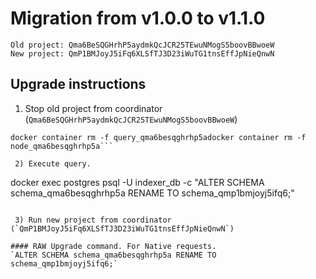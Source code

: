 # Migration from v1.0.0 to v1.1.0
```
Old project: Qma6BeSQGHrhP5aydmkQcJCR25TEwuNMogS5boovBBwoeW
New project: QmP1BMJoyJ5iFq6XLSfTJ3D23iWuTG1tnsEffJpNieQnwN
```


## Upgrade instructions
 1) Stop old project from coordinator (`Qma6BeSQGHrhP5aydmkQcJCR25TEwuNMogS5boovBBwoeW`)
 
```
docker container rm -f query_qma6besqghrhp5adocker container rm -f node_qma6besqghrhp5a```

 2) Execute query.

```
docker exec postgres psql -U indexer_db -c "ALTER SCHEMA schema_qma6besqghrhp5a RENAME TO schema_qmp1bmjoyj5ifq6;"
```

 3) Run new project from coordinator (`QmP1BMJoyJ5iFq6XLSfTJ3D23iWuTG1tnsEffJpNieQnwN`)

#### RAW Upgrade command. For Native requests.
`ALTER SCHEMA schema_qma6besqghrhp5a RENAME TO schema_qmp1bmjoyj5ifq6;`
